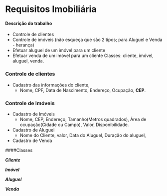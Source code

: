 # Requisitos Imobiliária

#### Descrição do trabalho

- Controle de clientes 
- Controle de imóveis (não esqueça que são 2 tipos; para Aluguel e Venda - herança) 
- Efetuar aluguel de um imóvel para um cliente 
- Efetuar venda de um imóvel para um cliente Classes: cliente, imóvel, aluguel, venda.



### Controle de clientes 

+ Cadastro das informações do cliente,
  + Nome, CPF, Data de Nascimento, Endereço, Ocupação, **CEP**.

### Controle de Imóveis

+ Cadastro de Imóveis
  + Nome, CEP, Endereço, Tamanho(Metros quadrados), Área de ocupação(Cidade ou Campo), Valor, Disponibilidade.
+ Cadastro de Aluguel
  + Nome do Cliente, valor, Data do Aluguel, Duração do aluguel,
+ Cadastro de Venda



####Classes

_**Cliente**_

_**Imóvel**_

_**Aluguel**_

_**Venda**_





